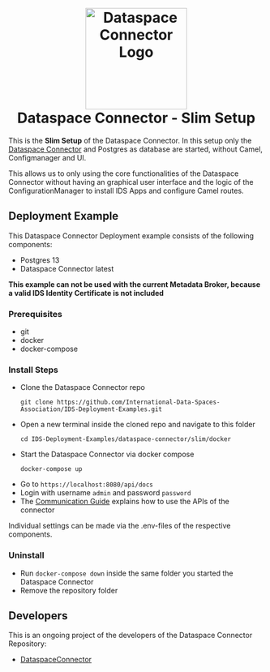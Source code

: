 <h1 align="center">
  <br>
  <a href="https://dataspace-connector.de/dsc_logo.svg"><img src="https://dataspace-connector.de/dsc_logo.svg" alt="Dataspace Connector Logo" width="200"></a>
  <br>
      Dataspace Connector - Slim Setup
  <br>
</h1>

This is the **Slim Setup** of the Dataspace Connector.
In this setup only the [Dataspace Connector](https://github.com/International-Data-Spaces-Association/DataspaceConnector) and Postgres as database are started, without Camel, Configmanager and UI.

This allows us to only using the core functionalities of the Dataspace Connector without having an graphical user interface and the logic of the ConfigurationManager to install IDS Apps and configure Camel routes.

## Deployment Example
This Dataspace Connector Deployment example consists of the following components:
- Postgres 13
- Dataspace Connector latest

**This example can not be used with the current Metadata Broker, because a valid IDS Identity Certificate is not included**

### Prerequisites
  - git
  - docker
  - docker-compose

### Install Steps
  - Clone the Dataspace Connector repo 
    ```
    git clone https://github.com/International-Data-Spaces-Association/IDS-Deployment-Examples.git
    ```
  - Open a new terminal inside the cloned repo and navigate to this folder
    ```
    cd IDS-Deployment-Examples/dataspace-connector/slim/docker
    ```
  - Start the Dataspace Connector via docker compose
    ```
    docker-compose up
    ```
  - Go to `https://localhost:8080/api/docs`
  - Login with username `admin` and password `password`
  - The [Communication Guide](https://international-data-spaces-association.github.io/DataspaceConnector/CommunicationGuide) explains how to use the APIs of the connector

Individual settings can be made via the .env-files of the respective components.

### Uninstall
  - Run `docker-compose down` inside the same folder you started the Dataspace Connector
  - Remove the repository folder
  
## Developers

This is an ongoing project of the developers of the Dataspace Connector Repository:
* [DataspaceConnector](https://github.com/International-Data-Spaces-Association/DataspaceConnector)